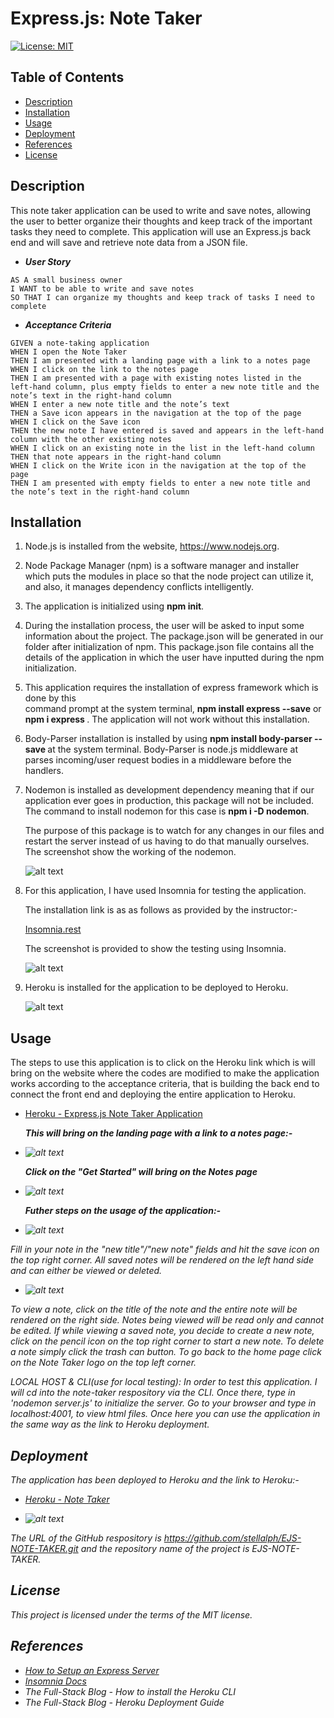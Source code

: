 # Express.js: Note Taker

[![License: MIT](https://img.shields.io/badge/License-MIT-yellow.svg)](https://opensource.org/licenses/MIT)


## Table of Contents
* [Description](#description)
* [Installation](#installation)
* [Usage](#usage)
* [Deployment](#deployment)
* [References](#references)
* [License](#license)

## Description

This note taker application can be used to write and save notes, allowing the user to better organize their thoughts and keep track of the important tasks they need to complete.  This application will use an Express.js back end and will save and retrieve note data from a JSON file. 

   * <strong><em>User Story</em></strong>
```
AS A small business owner
I WANT to be able to write and save notes
SO THAT I can organize my thoughts and keep track of tasks I need to complete
```
   * <strong><em>Acceptance Criteria</em></strong>
```
GIVEN a note-taking application
WHEN I open the Note Taker
THEN I am presented with a landing page with a link to a notes page
WHEN I click on the link to the notes page
THEN I am presented with a page with existing notes listed in the left-hand column, plus empty fields to enter a new note title and the note’s text in the right-hand column
WHEN I enter a new note title and the note’s text
THEN a Save icon appears in the navigation at the top of the page
WHEN I click on the Save icon
THEN the new note I have entered is saved and appears in the left-hand column with the other existing notes
WHEN I click on an existing note in the list in the left-hand column
THEN that note appears in the right-hand column
WHEN I click on the Write icon in the navigation at the top of the page
THEN I am presented with empty fields to enter a new note title and the note’s text in the right-hand column
```
   
## Installation

1. Node.js is installed from the website, https://www.nodejs.org. 

2. Node Package Manager (npm) is a software manager and installer which puts the modules in 
   place so that the node project can utilize it, and also, it manages dependency conflicts intelligently.

3. The application is initialized using <strong>npm init</strong>.
                 
4. During the installation process, the user will be asked to input some information about the 
   project.  The package.json will be generated in our folder after initialization of npm.  This package.json file contains all the details of the application in which the user have inputted during the npm initialization.

5. This application requires the installation of express framework which is done by this  
   command prompt at the system terminal, <strong>npm install express --save</strong> or <strong> npm i express </strong>.  The application will not work without this installation.   

6. Body-Parser installation is installed by using <strong>npm install body-parser -- save
   </strong>at the system terminal. Body-Parser is node.js middleware at parses incoming/user request bodies in a middleware before the handlers.        

7. Nodemon is installed as development dependency meaning that if our application 
   ever goes in production, this package will not be included.  The command to install nodemon for this case is <strong>npm i -D nodemon</strong>.
 
   The purpose of this package is to watch for any changes in our files and restart the server instead of us having to do that manually ourselves.  The screenshot show the working of the nodemon.
  
      ![alt text](./public/assets/img06.png)  

8. For this application, I have used Insomnia for testing the application.

   The installation link is as as follows as provided by the instructor:-

      [Insomnia.rest](https://insomnia.rest/download)
 
   The screenshot is provided to show the testing using Insomnia.

      ![alt text](./public/assets/img13.png) 

9.  Heroku is installed for the application to be deployed to Heroku. 

      ![alt text](./public/assets/img08.png)

## Usage

The steps to use this application is to click on the Heroku link which is will bring on the website where the codes are modified to make the application works according to the acceptance criteria, that is building the back end to connect the front end and deploying the entire application to Heroku.

* [Heroku - Express.js Note Taker Application](https://note-taker-app-stella.herokuapp.com/)

   <strong><em>This will bring on the landing page with a link to a notes page:-<em></strong>

* ![alt text](./public/assets/img14.png)

   <strong><em>Click on the "Get Started" will bring on the Notes page<em></strong>

* ![alt text](./public/assets/img01.png)

   <strong><em>Futher steps on the usage of the application:-</em></strong>

* ![alt text](./public/assets/img01.png)

Fill in your note in the "new title"/"new note" fields and hit the save icon on the top right corner. All saved notes will be rendered on the left hand side and can either be viewed or deleted. 

* ![alt text](./public/assets/img02.png)

To view a note, click on the title of the note and the entire note will be rendered on the right side. Notes being viewed will be read only and cannot be edited. If while viewing a saved note, you decide to create a new note, click on the pencil icon on the top right corner to start a new note. To delete a note simply click the trash can button. To go back to the home page click on the Note Taker logo on the top left corner.


LOCAL HOST & CLI(use for local testing): In order to test this application. I will cd into the note-taker respository via the CLI. Once there, type in 'nodemon server.js' to initialize the server. Go to your browser and type in localhost:4001, to view html files. Once here you can use the application in the same way as the link to Heroku deployment.

## Deployment

The application has been deployed to Heroku and the link to Heroku:-

 * [Heroku - Note Taker](https://note-taker-app-stella.herokuapp.com/)

 * ![alt text](./public/assets/img07.png)

The URL of the GitHub respository is https://github.com/stellalph/EJS-NOTE-TAKER.git and the repository name of the project is EJS-NOTE-TAKER.


## License
  
This project is licensed under the terms of the MIT license.

## References
* [How to Setup an Express Server](https://medium.com/@ralph1786/how-to-setup-an-express-server-5fd9cd9ae073)
* [Insomnia Docs](https://docs.insomnia.rest/insomnia/get-started)
* The Full-Stack Blog - How to install the Heroku CLI
* The Full-Stack Blog - Heroku Deployment Guide